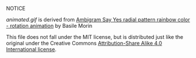 NOTICE

_animated.gif_ is derived from [Ambigram Say Yes radial pattern rainbow color - rotation animation](https://commons.wikimedia.org/wiki/File:Ambigram_Say_Yes_radial_pattern_rainbow_color_-_rotation_animation.gif) by Basile Morin

This file does not fall under the MIT license, but is distributed just like the original under the 
Creative Commons [Attribution-Share Alike 4.0 International license](https://creativecommons.org/licenses/by-sa/4.0/deed.en). 